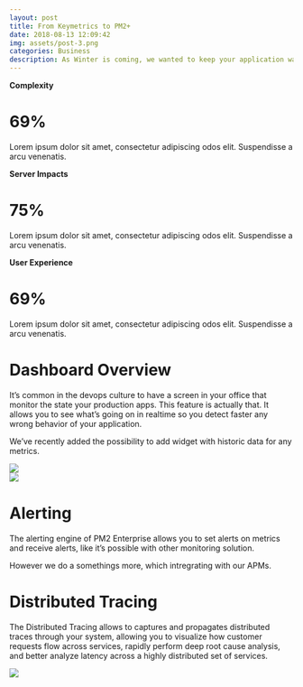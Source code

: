 ```yaml
---
layout: post
title: From Keymetrics to PM2+
date: 2018-08-13 12:09:42
img: assets/post-3.png
categories: Business
description: As Winter is coming, we wanted to keep your application warrn (up) withe these new PM2 Runtime features.
---
```


<div class="container">
	<div class="three-columns">
		<div class="align-center">
			<strong>Complexity</strong>
			<h1><strong>69</strong><span>%</span></h1>
			<p>Lorem ipsum dolor sit amet, consectetur adipiscing odos elit. Suspendisse a arcu venenatis.</p>
		</div>
		<div class="align-center">
			<strong>Server Impacts</strong>
			<h1><strong>75</strong><span>%</span></h1>
			<p>Lorem ipsum dolor sit amet, consectetur adipiscing odos elit. Suspendisse a arcu venenatis.</p>
		</div>
		<div class="align-center">
			<strong>User Experience</strong>
			<h1><strong>69</strong><span>%</span></h1>
			<p>Lorem ipsum dolor sit amet, consectetur adipiscing odos elit. Suspendisse a arcu venenatis.</p>
		</div>
	</div>
</div>

<div class="left-padding-container">
	<div class="two-columns">
		<div>
			<h1>Dashboard Overview</h1>
			<p>It’s common in the devops culture to have a screen in your office that monitor the state your production apps. This feature is actually that. It allows you to see what’s going on in realtime so you detect faster any wrong behavior of your application. </p>
			<p>We’ve recently added the possibility to add widget with historic data for any metrics.</p>
		</div>		
		<div>
			<img src="{{site.url}}/assets/dashboard.png">
		</div>
	</div>
</div>

<div class="right-padding-container">
	<div class="two-columns">
		<div>
			<img src="{{site.url}}/assets/alerting.png">
		</div>
		<div>
			<h1>Alerting</h1>
			<p>The alerting engine of PM2 Enterprise allows you to set alerts on metrics and receive alerts, like it’s possible with other monitoring solution. </p>
			<p>
				However we do a somethings more, which intregrating with our APMs.
			</p>
		</div>		
	</div>
</div>

<div class="left-padding-container">
	<div class="two-columns">
		<div>
			<h1>Distributed Tracing</h1>
			<p>The Distributed Tracing allows to captures and propagates distributed traces through your system, allowing you to visualize how customer requests flow across services, rapidly perform deep root cause analysis, and better analyze latency across a highly distributed set of services.</p>
		</div>		
		<div>
			<img src="{{site.url}}/assets/tracing.png">
		</div>
	</div>
</div>